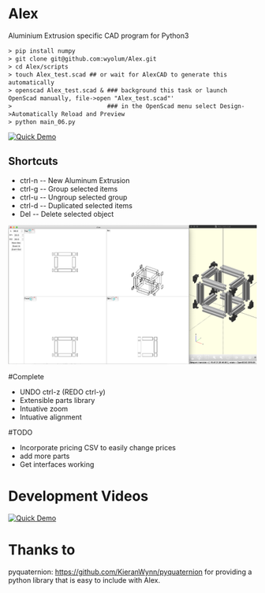 # Alex
Aluminium Extrusion specific CAD program for Python3
```
> pip install numpy
> git clone git@github.com:wyolum/Alex.git
> cd Alex/scripts
> touch Alex_test.scad ## or wait for AlexCAD to generate this automatically
> openscad Alex_test.scad & ### background this task or launch OpenScad manually, file->open "Alex_test.scad"'
>                           ### in the OpenScad menu select Design->Automatically Reload and Preview
> python main_06.py
```

[![Quick Demo](https://img.youtube.com/vi/mkjgiLznFwk/0.jpg)](https://www.youtube.com/watch?v=mkjgiLznFwk)

## Shortcuts
* ctrl-n -- New Aluminum Extrusion
* ctrl-g -- Group selected items
* ctrl-u -- Ungroup selected group
* ctrl-d -- Duplicated selected items
* Del    -- Delete selected object

![GitHub Logo](images/screenshot.png)

#Complete
- UNDO ctrl-z (REDO ctrl-y)
- Extensible parts library
- Intuative zoom
- Intuative alignment

#TODO
- Incorporate pricing CSV to easily change prices
- add more parts
- Get interfaces working

# Development Videos
[![Quick Demo](https://img.youtube.com/vi/UnlkdmXvXzY/0.jpg)](https://www.youtube.com/watch?v=UnlkdmXvXzY)


# Thanks to
pyquaternion: https://github.com/KieranWynn/pyquaternion for providing a python library that is easy to include with Alex.
